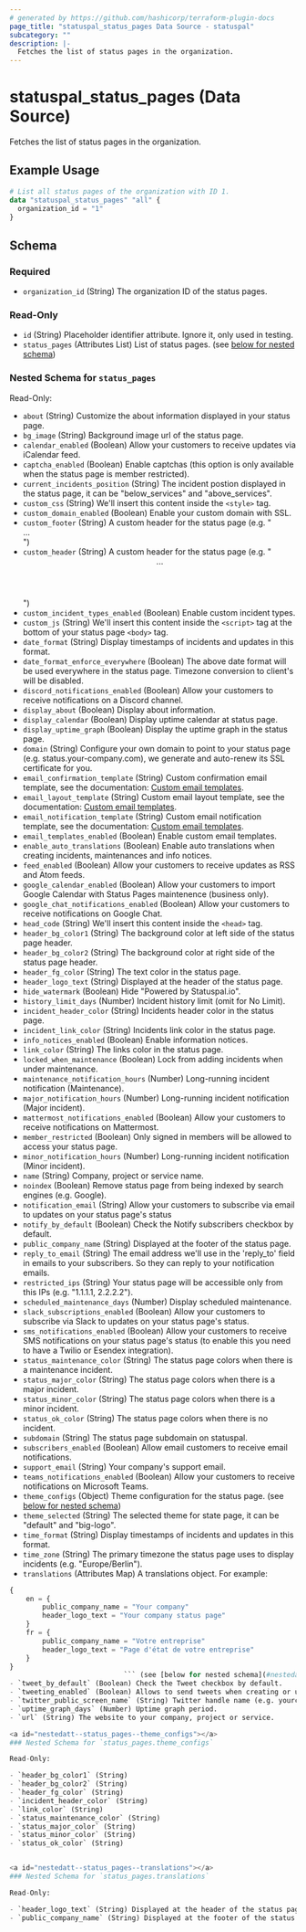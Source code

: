 ```yaml
---
# generated by https://github.com/hashicorp/terraform-plugin-docs
page_title: "statuspal_status_pages Data Source - statuspal"
subcategory: ""
description: |-
  Fetches the list of status pages in the organization.
---
```


# statuspal_status_pages (Data Source)

Fetches the list of status pages in the organization.

## Example Usage

```terraform
# List all status pages of the organization with ID 1.
data "statuspal_status_pages" "all" {
  organization_id = "1"
}
```

<!-- schema generated by tfplugindocs -->
## Schema

### Required

- `organization_id` (String) The organization ID of the status pages.

### Read-Only

- `id` (String) Placeholder identifier attribute. Ignore it, only used in testing.
- `status_pages` (Attributes List) List of status pages. (see [below for nested schema](#nestedatt--status_pages))

<a id="nestedatt--status_pages"></a>
### Nested Schema for `status_pages`

Read-Only:

- `about` (String) Customize the about information displayed in your status page.
- `bg_image` (String) Background image url of the status page.
- `calendar_enabled` (Boolean) Allow your customers to receive updates via iCalendar feed.
- `captcha_enabled` (Boolean) Enable captchas (this option is only available when the status page is member restricted).
- `current_incidents_position` (String) The incident postion displayed in the status page, it can be "below_services" and "above_services".
- `custom_css` (String) We'll insert this content inside the `<style>` tag.
- `custom_domain_enabled` (Boolean) Enable your custom domain with SSL.
- `custom_footer` (String) A custom header for the status page (e.g. "<footer>...</footer>")
- `custom_header` (String) A custom header for the status page (e.g. "<header>...</header>")
- `custom_incident_types_enabled` (Boolean) Enable custom incident types.
- `custom_js` (String) We'll insert this content inside the `<script>` tag at the bottom of your status page `<body>` tag.
- `date_format` (String) Display timestamps of incidents and updates in this format.
- `date_format_enforce_everywhere` (Boolean) The above date format will be used everywhere in the status page. Timezone conversion to client's will be disabled.
- `discord_notifications_enabled` (Boolean) Allow your customers to receive notifications on a Discord channel.
- `display_about` (Boolean) Display about information.
- `display_calendar` (Boolean) Display uptime calendar at status page.
- `display_uptime_graph` (Boolean) Display the uptime graph in the status page.
- `domain` (String) Configure your own domain to point to your status page (e.g. status.your-company.com), we generate and auto-renew its SSL certificate for you.
- `email_confirmation_template` (String) Custom confirmation email template, see the documentation: [Custom email templates](https://docs.statuspal.io/platform/subscriptions-and-notifications/custom-email-templates).
- `email_layout_template` (String) Custom email layout template, see the documentation: [Custom email templates](https://docs.statuspal.io/platform/subscriptions-and-notifications/custom-email-templates).
- `email_notification_template` (String) Custom email notification template, see the documentation: [Custom email templates](https://docs.statuspal.io/platform/subscriptions-and-notifications/custom-email-templates).
- `email_templates_enabled` (Boolean) Enable custom email templates.
- `enable_auto_translations` (Boolean) Enable auto translations when creating incidents, maintenances and info notices.
- `feed_enabled` (Boolean) Allow your customers to receive updates as RSS and Atom feeds.
- `google_calendar_enabled` (Boolean) Allow your customers to import Google Calendar with Status Pages maintenence (business only).
- `google_chat_notifications_enabled` (Boolean) Allow your customers to receive notifications on Google Chat.
- `head_code` (String) We'll insert this content inside the `<head>` tag.
- `header_bg_color1` (String) The background color at left side of the status page header.
- `header_bg_color2` (String) The background color at right side of the status page header.
- `header_fg_color` (String) The text color in the status page.
- `header_logo_text` (String) Displayed at the header of the status page.
- `hide_watermark` (Boolean) Hide "Powered by Statuspal.io".
- `history_limit_days` (Number) Incident history limit (omit for No Limit).
- `incident_header_color` (String) Incidents header color in the status page.
- `incident_link_color` (String) Incidents link color in the status page.
- `info_notices_enabled` (Boolean) Enable information notices.
- `link_color` (String) The links color in the status page.
- `locked_when_maintenance` (Boolean) Lock from adding incidents when under maintenance.
- `maintenance_notification_hours` (Number) Long-running incident notification (Maintenance).
- `major_notification_hours` (Number) Long-running incident notification (Major incident).
- `mattermost_notifications_enabled` (Boolean) Allow your customers to receive notifications on Mattermost.
- `member_restricted` (Boolean) Only signed in members will be allowed to access your status page.
- `minor_notification_hours` (Number) Long-running incident notification (Minor incident).
- `name` (String) Company, project or service name.
- `noindex` (Boolean) Remove status page from being indexed by search engines (e.g. Google).
- `notification_email` (String) Allow your customers to subscribe via email to updates on your status page's status
- `notify_by_default` (Boolean) Check the Notify subscribers checkbox by default.
- `public_company_name` (String) Displayed at the footer of the status page.
- `reply_to_email` (String) The email address we'll use in the 'reply_to' field in emails to your subscribers. So they can reply to your notification emails.
- `restricted_ips` (String) Your status page will be accessible only from this IPs (e.g. "1.1.1.1, 2.2.2.2").
- `scheduled_maintenance_days` (Number) Display scheduled maintenance.
- `slack_subscriptions_enabled` (Boolean) Allow your customers to subscribe via Slack to updates on your status page's status.
- `sms_notifications_enabled` (Boolean) Allow your customers to receive SMS notifications on your status page's status (to enable this you need to have a Twilio or Esendex integration).
- `status_maintenance_color` (String) The status page colors when there is a maintenance incident.
- `status_major_color` (String) The status page colors when there is a major incident.
- `status_minor_color` (String) The status page colors when there is a minor incident.
- `status_ok_color` (String) The status page colors when there is no incident.
- `subdomain` (String) The status page subdomain on statuspal.
- `subscribers_enabled` (Boolean) Allow email customers to receive email notifications.
- `support_email` (String) Your company's support email.
- `teams_notifications_enabled` (Boolean) Allow your customers to receive notifications on Microsoft Teams.
- `theme_configs` (Object) Theme configuration for the status page. (see [below for nested schema](#nestedatt--status_pages--theme_configs))
- `theme_selected` (String) The selected theme for state page, it can be "default" and "big-logo".
- `time_format` (String) Display timestamps of incidents and updates in this format.
- `time_zone` (String) The primary timezone the status page uses to display incidents (e.g. "Europe/Berlin").
- `translations` (Attributes Map) A translations object. For example:
```terraform
{
	en = {
		public_company_name = "Your company"
		header_logo_text = "Your company status page"
	}
	fr = {
		public_company_name = "Votre entreprise"
		header_logo_text = "Page d'état de votre entreprise"
	}
}
							``` (see [below for nested schema](#nestedatt--status_pages--translations))
- `tweet_by_default` (Boolean) Check the Tweet checkbox by default.
- `tweeting_enabled` (Boolean) Allows to send tweets when creating or updating an incident.
- `twitter_public_screen_name` (String) Twitter handle name (e.g. yourcompany).
- `uptime_graph_days` (Number) Uptime graph period.
- `url` (String) The website to your company, project or service.

<a id="nestedatt--status_pages--theme_configs"></a>
### Nested Schema for `status_pages.theme_configs`

Read-Only:

- `header_bg_color1` (String)
- `header_bg_color2` (String)
- `header_fg_color` (String)
- `incident_header_color` (String)
- `link_color` (String)
- `status_maintenance_color` (String)
- `status_major_color` (String)
- `status_minor_color` (String)
- `status_ok_color` (String)


<a id="nestedatt--status_pages--translations"></a>
### Nested Schema for `status_pages.translations`

Read-Only:

- `header_logo_text` (String) Displayed at the header of the status page.
- `public_company_name` (String) Displayed at the footer of the status page.
